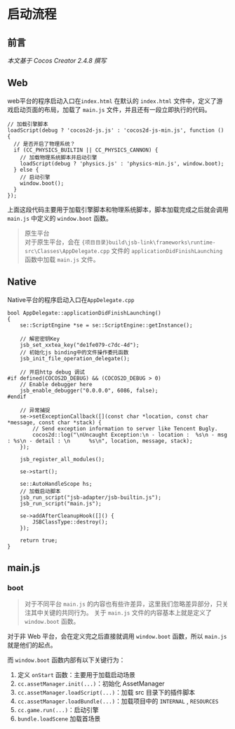 # 启动流程

## 前言
_本文基于 Cocos Creator 2.4.8 撰写_

## Web
web平台的程序启动入口在`index.html`
在默认的 `index.html` 文件中，定义了游戏启动页面的布局，加载了 `main.js` 文件，并且还有一段立即执行的代码。

```
// 加载引擎脚本
loadScript(debug ? 'cocos2d-js.js' : 'cocos2d-js-min.js', function () {
  // 是否开启了物理系统？
  if (CC_PHYSICS_BUILTIN || CC_PHYSICS_CANNON) {
    // 加载物理系统脚本并启动引擎
    loadScript(debug ? 'physics.js' : 'physics-min.js', window.boot);
  } else {
    // 启动引擎
    window.boot();
  }
});
```
上面这段代码主要用于加载引擎脚本和物理系统脚本，脚本加载完成之后就会调用 `main.js` 中定义的 `window.boot` 函数。
>原生平台<br/>
对于原生平台，会在 `{项目目录}build\jsb-link\frameworks\runtime-src\Classes\AppDelegate.cpp` 文件的 `applicationDidFinishLaunching` 函数中加载 `main.js` 文件。


## Native
Native平台的程序启动入口在`AppDelegate.cpp`
```
bool AppDelegate::applicationDidFinishLaunching()
{
    se::ScriptEngine *se = se::ScriptEngine::getInstance();
    
    // 解密密钥Key
    jsb_set_xxtea_key("de1fe079-c7dc-4d");
    // 初始化js binding中的文件操作委托函数
    jsb_init_file_operation_delegate();
    
    // 开启http debug 调试
#if defined(COCOS2D_DEBUG) && (COCOS2D_DEBUG > 0)
    // Enable debugger here
    jsb_enable_debugger("0.0.0.0", 6086, false);
#endif
    
    // 异常捕捉
    se->setExceptionCallback([](const char *location, const char *message, const char *stack) {
        // Send exception information to server like Tencent Bugly.
        cocos2d::log("\nUncaught Exception:\n - location :  %s\n - msg : %s\n - detail : \n      %s\n", location, message, stack);
    });
    
    jsb_register_all_modules();
    
    se->start();
    
    se::AutoHandleScope hs;
    // 加载启动脚本
    jsb_run_script("jsb-adapter/jsb-builtin.js");
    jsb_run_script("main.js");
    
    se->addAfterCleanupHook([]() {
        JSBClassType::destroy();
    });
    
    return true;
}
```

## main.js

### boot
>对于不同平台 `main.js` 的内容也有些许差异，这里我们忽略差异部分，只关注其中关键的共同行为。
关于 `main.js` 文件的内容基本上就是定义了 `window.boot` 函数。

对于非 Web 平台，会在定义完之后直接就调用 `window.boot` 函数，所以 `main.js` 就是他们的起点。

而 `window.boot` 函数内部有以下关键行为：

1. 定义 `onStart` 函数：主要用于加载启动场景
2. `cc.assetManager.init(...)`：初始化 AssetManager
3. `cc.assetManager.loadScript(...)`：加载 src 目录下的插件脚本
4. `cc.assetManager.loadBundle(...)`：加载项目中的 `INTERNAL` , `RESOURCES`
5. `cc.game.run(...)`：启动引擎
6. `bundle.loadScene` 加载首场景
   